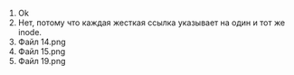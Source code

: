 1.   Ok 
2.   Нет, потому что каждая жесткая ссылка указывает на один и тот же inode.
14.   Файл 14.png
15.   Файл 15.png
19.   Файл 19.png